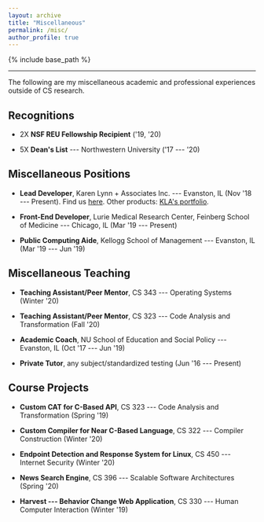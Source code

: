 ```yaml
---
layout: archive
title: "Miscellaneous"
permalink: /misc/
author_profile: true
---
```


{% include base_path %}

---

The following are my miscellaneous academic and professional experiences 
outside of CS research.

## Recognitions

- 2X **NSF REU Fellowship Recipient** ('19, '20)

- 5X **Dean's List** --- Northwestern University ('17 --- '20)

## Miscellaneous Positions 

- **Lead Developer**, Karen Lynn + Associates Inc. --- Evanston, IL (Nov '18 --- Present). Find
us [here](https://klabeautyllc.com). Other products: [KLA's portfolio](https://karenlynnmakeup.com).  

- **Front-End Developer**, Lurie Medical Research Center, Feinberg School of 
Medicine --- Chicago, IL (Mar '19 --- Present)

- **Public Computing Aide**, Kellogg School of Management --- Evanston, 
IL (Mar '19 --- Jun '19)

## Miscellaneous Teaching

- **Teaching Assistant/Peer Mentor**, CS 343 --- Operating Systems (Winter
'20)

- **Teaching Assistant/Peer Mentor**, CS 323 --- Code Analysis and Transformation
(Fall '20)

- **Academic Coach**, NU School of Education and Social Policy --- Evanston, 
IL (Oct '17 --- Jun '19)

- **Private Tutor**, any subject/standardized testing (Jun '16 --- Present) 

## Course Projects

- **Custom CAT for C-Based API**, CS 323 --- Code Analysis and Transformation (Spring '19)

- **Custom Compiler for Near C-Based Language**, CS 322 --- Compiler Construction
(Winter '20)

- **Endpoint Detection and Response System for Linux**, CS 450 --- Internet Security
(Winter '20)

- **News Search Engine**, CS 396 --- Scalable Software Architectures (Spring '20)

- **Harvest --- Behavior Change Web Application**, CS 330 --- Human Computer Interaction
(Winter '19)
